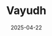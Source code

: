 ---  
layout: startup_page  
title: "Vayudh"  
id: "vayudh.com"  
permalink: "/vayudhvayudh.com04222025/"  
website: "https://www.vayudh.com/"  
funding_round: ""  
funding_amount: "$10M"  
investors: "Dharana Capital, Deepinder Goyal, Ajay Aggarwal, Sumit Jalan, LetsVenture, Navam Capital"  
about: "Vayudh develops indigenous drone platforms for defence applications, including battlefield intelligence, surveillance, and reconnaissance (ISR). The company is known for its swarm drone technology and nano-class UAVs, and has also deployed its technology in commercial sectors like industrial surveying and drone shows."  
markets: "Defense Technology, Drone Technology, Manufacturing"  
hq: "New Delhi, Delhi, India"  
founded_year: "2016"  
linkedin: "https://www.linkedin.com/company/vayudh/"  
twitter: ""  
instagram: ""  
facebook: ""  
crunchbase: "https://www.crunchbase.com/organization/vayudh"  
pitchbook: ""  

date_display: "22-Apr-2025"  
date: "2025-04-22"

# SEO Optimization  
meta_title: "Vayudh -  Funding ($10M)"  
meta_description: "Vayudh, Vayudh develops indigenous drone platforms for defence applications, including battlefield intelligence, surveillance, and reconnaissance (ISR). The c..."  
meta_keywords: "Vayudh, Defense Technology, Drone Technology, Manufacturing,  funding"  
canonical_url: "https://startup.projectstartups.com/vayudhvayudh.com04222025/"  
---